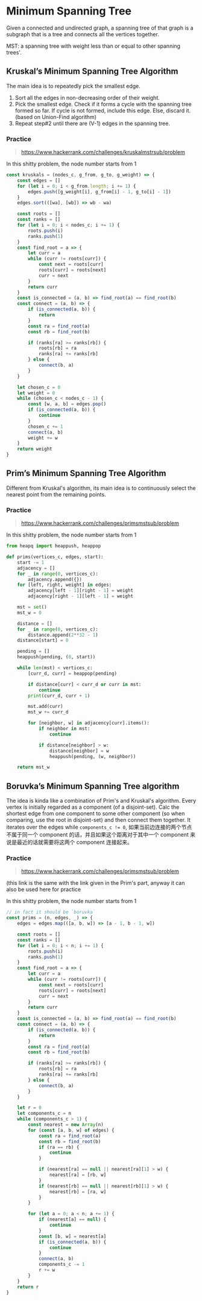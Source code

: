 # Minimum Spanning Tree

Given a connected and undirected graph, a spanning tree of that graph is a subgraph that is a tree and connects all the vertices together.

MST: a spanning tree with weight less than or equal to other spanning trees'.

## Kruskal’s Minimum Spanning Tree Algorithm

The main idea is to repeatedly pick the smallest edge.

1. Sort all the edges in non-decreasing order of their weight.
2. Pick the smallest edge. Check if it forms a cycle with the spanning tree formed so far. If cycle is not formed, include this edge. Else, discard it. (based on Union-Find algorithm)
3. Repeat step#2 until there are (V-1) edges in the spanning tree.

### Practice

> https://www.hackerrank.com/challenges/kruskalmstrsub/problem

In this shitty problem, the node number starts from 1

```js
const kruskals = (nodes_c, g_from, g_to, g_weight) => {
    const edges = []
    for (let i = 0; i < g_from.length; i += 1) {
        edges.push([g_weight[i], g_from[i] - 1, g_to[i] - 1])
    }
    edges.sort(([wa], [wb]) => wb - wa)

    const roots = []
    const ranks = []
    for (let i = 0; i < nodes_c; i += 1) {
        roots.push(i)
        ranks.push(1)
    }
    const find_root = a => {
        let curr = a
        while (curr != roots[curr]) {
            const next = roots[curr]
            roots[curr] = roots[next]
            curr = next
        }
        return curr
    }
    const is_connected = (a, b) => find_root(a) == find_root(b)
    const connect = (a, b) => {
        if (is_connected(a, b)) {
            return
        }
        const ra = find_root(a)
        const rb = find_root(b)

        if (ranks[ra] >= ranks[rb]) {
            roots[rb] = ra
            ranks[ra] += ranks[rb]
        } else {
            connect(b, a)
        }
    }

    let chosen_c = 0
    let weight = 0
    while (chosen_c < nodes_c - 1) {
        const [w, a, b] = edges.pop()
        if (is_connected(a, b)) {
            continue
        }
        chosen_c += 1
        connect(a, b)
        weight += w
    }
    return weight
}
```

## Prim’s Minimum Spanning Tree Algorithm

Different from Kruskal's algorithm, its main idea is to continuously select the nearest point from the remaining points.

### Practice 

> https://www.hackerrank.com/challenges/primsmstsub/problem

In this shitty problem, the node number starts from 1

```python
from heapq import heappush, heappop

def prims(vertices_c, edges, start):
    start -= 1
    adjacency = []
    for _ in range(0, vertices_c):
        adjacency.append({})
    for [left, right, weight] in edges:
        adjacency[left - 1][right - 1] = weight
        adjacency[right - 1][left - 1] = weight

    mst = set()
    mst_w = 0

    distance = []
    for _ in range(0, vertices_c):
        distance.append(2**32 - 1)
    distance[start] = 0

    pending = []
    heappush(pending, (0, start))

    while len(mst) < vertices_c:
        [curr_d, curr] = heappop(pending)

        if distance[curr] < curr_d or curr in mst:
            continue
        print(curr_d, curr + 1)

        mst.add(curr)
        mst_w += curr_d

        for [neighbor, w] in adjacency[curr].items():
            if neighbor in mst:
                continue

            if distance[neighbor] > w:
                distance[neighbor] = w
                heappush(pending, (w, neighbor))

    return mst_w
```

## Boruvka’s Minimum Spanning Tree algorithm

The idea is kinda like a combination of Prim's and Kruskal's algorithm. Every vertex is initially regarded as a component (of a disjoint-set). 
Calc the shortest edge from one component to some other component (so when comparing, use the root in disjoint-set) and then connect them together. 
It iterates over the edges while `components_c != 0`, 如果当前边连接的两个节点不属于同一个 component 的话，并且如果这个距离对于其中一个 component 来说是最近的话就需要将这两个 component 连接起来。

### Practice

> https://www.hackerrank.com/challenges/primsmstsub/problem

(this link is the same with the link given in the Prim's part, anyway it can also be used here for practice

In this shitty problem, the node number starts from 1

```js
// in fact it should be `boruvka`
const prims = (n, edges, _) => {
    edges = edges.map(([a, b, w]) => [a - 1, b - 1, w])

    const roots = []
    const ranks = []
    for (let i = 0; i < n; i += 1) {
        roots.push(i)
        ranks.push(1)
    }
    const find_root = a => {
        let curr = a
        while (curr != roots[curr]) {
            const next = roots[curr]
            roots[curr] = roots[next]
            curr = next
        }
        return curr
    }
    const is_connected = (a, b) => find_root(a) == find_root(b)
    const connect = (a, b) => {
        if (is_connected(a, b)) {
            return
        }
        const ra = find_root(a)
        const rb = find_root(b)

        if (ranks[ra] >= ranks[rb]) {
            roots[rb] = ra
            ranks[ra] += ranks[rb]
        } else {
            connect(b, a)
        }
    }

    let r = 0
    let components_c = n
    while (components_c > 1) {
        const nearest = new Array(n)
        for (const [a, b, w] of edges) {
            const ra = find_root(a)
            const rb = find_root(b)
            if (ra == rb) {
                continue
            }

            if (nearest[ra] == null || nearest[ra][1] > w) {
                nearest[ra] = [rb, w]
            }
            if (nearest[rb] == null || nearest[rb][1] > w) {
                nearest[rb] = [ra, w]
            }
        }

        for (let a = 0; a < n; a += 1) {
            if (nearest[a] == null) {
                continue
            }
            const [b, w] = nearest[a]
            if (is_connected(a, b)) {
                continue
            }
            connect(a, b)
            components_c -= 1
            r += w
        }
    }
    return r
}
```